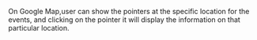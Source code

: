On Google Map,user can  show the pointers at the specific location for the events, and clicking on the pointer it will display the information on that particular location.